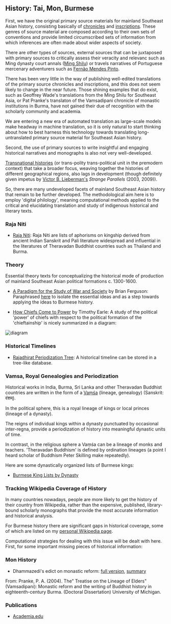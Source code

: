 ## History: Tai, Mon, Burmese

First, we have the original primary source materials for mainland Southeast Asian history, consisting basically of [chronicles](https://en.wikipedia.org/wiki/Burmese_chronicles) and [inscriptions](https://en.wikipedia.org/wiki/Category:Inscriptions_of_Myanmar). These genres of source material are composed according to their own sets of conventions and provide limited circumscribed sets of information from which inferences are often made about wider aspects of society. 

There are other types of sources, external sources that can be juxtaposed with primary sources to critically assess their veracity and relevanc such as Ming dynasty court annals ([Ming Shilu](https://en.wikipedia.org/wiki/Ming_Shilu)) or travels narratives of Portuguese mercenary adventurers such as [Fernão Mendes Pinto](https://en.wikipedia.org/wiki/Fern%C3%A3o_Mendes_Pinto). 

There has been very little in the way of publishing well-edited translations of the primary source chronicles and inscriptions, and this does not seem likely to change in the near future. Those shining examples that do exist, such as Geoffrey Wade's translations from the Ming Shilu for Southeast Asia, or Pat Pranke's translaton of the Vamsadipani chronicle of monastic institutions in Burma, have not gained their due of recognition with the scholarly community and academia. 

We are entering a new era of automated translation as large-scale models make headway in machine translation, so it is only natural to start thinking about how to best harness this technology towards translating long-untranslated primary source material for Southeast Asian history.  

Second, the use of primary sources to write insightful and engaging historical narratives and monographs is also not very well-developed. 

[Transnational histories](https://en.wikipedia.org/wiki/Transnational_history) (or trans-polity trans-political unit in the premodern context) that take a broader focus, weaving together the histories of different geographical regions, also lags in development (though definitely given impetus by [Victor B. Lieberman's](https://en.wikipedia.org/wiki/Victor_Lieberman) *Strange Parallels* (2003, 2009)).

So, there are many undeveloped facets of mainland Southeast Asian history that remain to be further developed. The methodological aim here is to employ 'digital philology', meaning computational methods applied to the critical and elucidating translation and study of indigenous historical and literary texts.

### Raja Niti

- [Raja Niti](https://github.com/jonfernq/Digital-Philology/tree/main/RajaNiti): Raja Niti are lists of aphorisms on kingship derived from ancient Indian Sanskrit and Pali literature widespread and influential in the literatures of Theravadan Buddhist countries such as Thailand and Burma. 

### Theory 

Essential theory texts for conceptualizing the historical mode of production of mainland Southeast Asian political formations c. 1300-1600. 

- [A Paradigm for the Study of War and Society](https://www.academia.edu/3112540/A_Paradigm_for_the_Study_of_War_and_Society) by Brian Ferguson: Paraphrased [here](https://github.com/jonfernq/Digital-Philology/blob/main/Theory/ParadigmsOfWarAndSociety.md) to isolate the essential ideas and as a step towards applying the ideas to Burmese history.  

- [How Chiefs Come to Power](https://www.scribd.com/document/434097760/Earle-Timothy-How-Chiefs-Come-to-Power#) by Timothy Earle: A study of the political 'power' of chiefs with respect to the political formation of the 'chieftainship' is nicely summarized in a diagram: 

![diagram](https://user-images.githubusercontent.com/68504324/222989846-7539ac89-40de-4591-8186-e5e91ad5687a.jpg)





### Historical Timelines

- [Rajadhirat Periodization Tree](https://github.com/jonfernq/Digital-Philology/tree/main/HistoricalTimelines): A historical timeline can be stored in a tree-like database.

### Vamsa, Royal Genealogies and Periodization

Historical works in India, Burma, Sri Lanka and other Theravadan Buddhist countries are written in the form of a [Vaṃśa](https://en.wikipedia.org/wiki/Va%E1%B9%83sa) (lineage, genealogy) (Sanskrit: वंशम्).

In the political sphere, this is a royal lineage of kings or local princes (lineage of a dynasty). 

The  reigns of individual kings within a dynasty punctuated by occasional inter-regna, provide a periodization of history into meaningful dynastic units of time. 

In contrast, in the religious sphere a Vaṃśa can be a lineage of monks and teachers. 'Theravadan Buddhism' is defined by ordination lineages (a point I heard scholar of Buddhism Peter Skilling make repeatedly).  

Here are some dynastically organized lists of Burmese kings: 

- [Burmese King Lists by Dynasty](https://github.com/jonfernq/Digital-Philology/tree/main/DynastyKingLists)

### Tracking Wikipedia Coverage of History

In many countries nowadays, people are more likely to get the history of their country from Wikipedia, rather than the expensive, published, library-bound scholarly monographs that provide the most accurate information and historical analysis. 

For Burmese history there are significant gaps in historical coverage, some of which are listed on my [personal Wikipedia page](https://en.wikipedia.org/wiki/User:Jon_Fernquest_2022). 

Computational strategies for dealing with this issue will be dealt with here. First, for some important missing pieces of historical information: 

### Mon History

- Dhammazedi's edict on monastic reform: [full  version](https://github.com/jonfernq/Digital-Philology/blob/main/BurmeseHistoricalTexts/DhammazediEdictSanghaReform.txt), [summary](https://github.com/jonfernq/Digital-Philology/blob/main/BurmeseHistoricalTexts/DhammazediEdictSummary.txt)

From: Pranke, P. A. (2004). The" Treatise on the Lineage of Elders"(Vamsadipani): Monastic reform and the writing of Buddhist history in eighteenth-century Burma. (Doctoral Dissertation) University of Michigan.

### Publications

- [Academia.edu](https://mfuth.academia.edu/JonFernquest)
